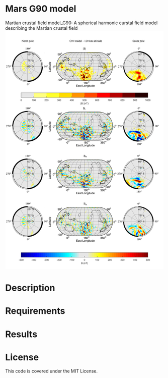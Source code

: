 
  # Mars G90 model

  Martian crustal field model_G90:
  A spherical harmonic curstal field model describing the Martian crustal field
  ![LOGO](Figure/figure2.png)
   
   
  # Description
 
 
  # Requirements
  
  # Results
  
  
  # License
  This code is covered under the MIT License.
